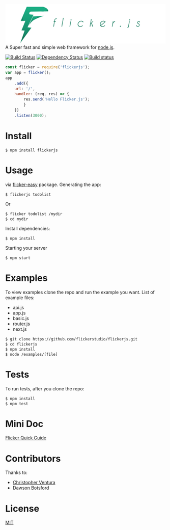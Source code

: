 [![logo](/assets/flickerjs.png)](https://www.npmjs.com/package/flickerjs)
A Super fast and simple web framework for [node.js](http://nodejs.org/).

[![Build Status](https://travis-ci.org/FlickerStudio/flickerjs.svg?branch=master)](https://travis-ci.org/FlickerStudio/flickerjs) [![Dependency Status](https://david-dm.org/flickerstudio/flickerjs.svg)](https://david-dm.org/flickerstudio/flickerjs) [![Build status](https://ci.appveyor.com/api/projects/status/qgxx72iq7wiluutm?svg=true)](https://ci.appveyor.com/project/flickerapps/flickerjs)
```javascript
const flicker = require('flickerjs');
var app = flicker();
app
    .add({
    url: '/',
    handler: (req, res) => {
        res.send('Hello Flicker.js');
        }
    })
    .listen(3000);

```
Install
====
```
$ npm install flickerjs
```

Usage
====
via [flicker-easy](https://www.npmjs.com/package/flicker-easy) package.
Generating the app:
```
$ flickerjs todolist
```
Or
```
$ flicker todolist /mydir
$ cd mydir
```
Install dependencies:
```
$ npm install
```
Starting your server
```
$ npm start
```

Examples
====
To view examples clone the repo and run the example you want.
List of example files:

* api.js
* app.js
* basic.js
* router.js
* next.js

```
$ git clone https://github.com/flickerstudio/flickerjs.git
$ cd flickerjs
$ npm install
$ node /examples/[file]

```

Tests
====
To run tests, after you clone the repo:
```
$ npm install
$ npm test
```

Mini Doc
====
[Flicker Quick Guide](GUIDE.md)



Contributors
====
Thanks to:
* [Christopher Ventura](http://github.com/chrisvent)
* [Dawson Botsford](http://github.com/dawsonbotsford)

License
====
[MIT](LICENSE)
